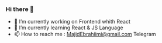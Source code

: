 ### Hi there 👋

<!--
**Majid-Ebrahimi/Majid-Ebrahimi** is a ✨ _special_ ✨ repository because its `README.md` (this file) appears on your GitHub profile.

Here are some ideas to get you started:

- 🔭 I’m currently working on Android Programming
- 🌱 I’m currently learning Android Studio & Java Language
- 📫 How to reach me : MajidEbrahiimi@gmail.com || @MajidEbrahiimi Instagram or Telegram
-->
- 🔭 I’m currently working on Frontend whith React
- 🌱 I’m currently learning React & JS Language
- 📫 How to reach me : MajidEbrahiimi@gmail.com Telegram
